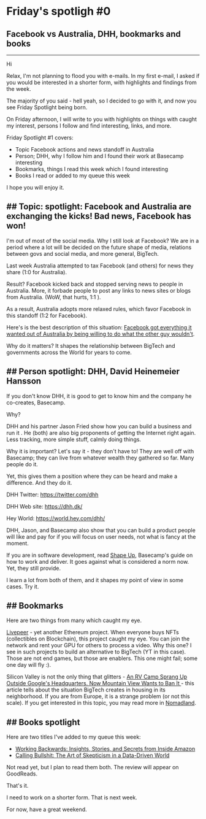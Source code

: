 # Friday's spotligh #0

## Facebook vs Australia, DHH, bookmarks and books



---



Hi



Relax, I'm not planning to flood you with e-mails. In my first e-mail, I asked if you would be interested in a shorter form, with highlights and findings from the week.

The majority of you said - hell yeah, so I decided to go with it, and now you see Friday Spotlight being born.

On Friday afternoon, I will write to you with highlights on things with caught my interest, persons I follow and find interesting, links, and more.

Friday Spotlight #1 covers:

- Topic Facebook actions and news standoff in Australia
- Person; DHH, why I follow him and I found their work at Basecamp interesting
- Bookmarks, things I read this week which I found interesting
- Books I read or added to my queue this week

I hope you will enjoy it.



## **## Topic: spotlight: Facebook and Australia are exchanging the kicks! Bad news, Facebook has won!**

I'm out of most of the social media. Why I still look at Facebook? We are in a period where a lot will be decided on the future shape of media, relations between govs and social media, and more general, BigTech.

Last week Australia attempted to tax Facebook (and others) for news they share (1:0 for Australia).

Result? Facebook kicked back and stopped serving news to people in Australia. More, it forbade people to post any links to news sites or blogs from Australia. (WoW, that hurts, 1:1 ).

As a result, Australia adopts more relaxed rules, which favor Facebook in this standoff (1:2 for Facebook).

Here's is the best description of this situation: [Facebook got everything it wanted out of Australia by being willing to do what the other guy wouldn't](https://www.niemanlab.org/2021/02/facebook-got-everything-it-wanted-out-of-australia-by-being-willing-to-do-what-the-other-guy-wouldnt/).

Why do it matters? It shapes the relationship between BigTech and governments across the World for years to come.



## **## Person spotlight: DHH, David Heinemeier Hansson**

If you don't know DHH, it is good to get to know him and the company he co-creates, Basecamp.

Why?

DHH and his partner Jason Fried show how you can build a business and run it . He (both) are also big proponents of getting the Internet right again. Less tracking, more simple stuff, calmly doing things.

Why it is important? Let's say it - they don't have to! They are well off with Basecamp; they can live from whatever wealth they gathered so far. Many people do it.

Yet, this gives them a position where they can be heard and make a difference. And they do it.

DHH Twitter: https://twitter.com/dhh

DHH Web site: https://dhh.dk/

Hey World: https://world.hey.com/dhh/

DHH, Jason, and Basecamp also show that you can build a product people will like and pay for if you will focus on user needs, not what is fancy at the moment.

If you are in software development, read [Shape Up](https://basecamp.com/shapeup), Basecamp's guide on how to work and deliver. It goes against what is considered a norm now. Yet, they still provide.

I learn a lot from both of them, and it shapes my point of view in some cases. Try it.



## **## Bookmarks** 

Here are two things from many which caught my eye.

[Livepeer](https://livepeer.com/) - yet another Ethereum project. When everyone buys NFTs (collectibles on Blockchain), this project caught my eye. You can join the network and rent your GPU for others to process a video. Why this one? I see in such projects to build an alternative to BigTech (YT in this case). Those are not end games, but those are enablers. This one might fail; some one day will fly :).

Silicon Valley is not the only thing that glitters - [An RV Camp Sprang Up Outside Google's Headquarters. Now Mountain View Wants to Ban It ](https://www.bloomberg.com/news/features/2019-05-21/silicon-valley-s-shame-living-in-a-van-in-google-s-backyard) - this article tells about the situation BigTech creates in housing in its neighborhood. If you are from Europe, it is a strange problem (or not this scale). If you get interested in this topic, you may read more in [Nomadland](https://www.amazon.com/dp/B08KGPLS4Z/).



## **## Books spotlight**

Here are two titles I've added to my queue this week:

- [Working Backwards: Insights, Stories, and Secrets from Inside Amazon](https://www.amazon.com/Working-Backwards-Insights-Stories-Secrets-ebook/dp/B08BYCQBZN)
- [Calling Bullshit: The Art of Skepticism in a Data-Driven World](https://www.amazon.com/dp/B08191DV5T/)

Not read yet, but I plan to read them both. The review will appear on GoodReads.

That's it.

I need to work on a shorter form. That is next week.

For now, have a great weekend.